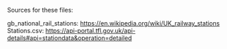 Sources for these files:

gb_national_rail_stations: https://en.wikipedia.org/wiki/UK_railway_stations
Stations.csv: https://api-portal.tfl.gov.uk/api-details#api=stationdata&operation=detailed